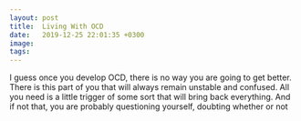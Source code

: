 ```yaml
---
layout: post
title:  Living With OCD
date:   2019-12-25 22:01:35 +0300
image:  
tags:   
---
```


I guess once you develop OCD, there is no way you are going to get better. There is this part of you that will always remain unstable and confused. All you need is a little trigger of some sort that will bring back everything. And if not that, you are probably questioning yourself, doubting whether or not  
